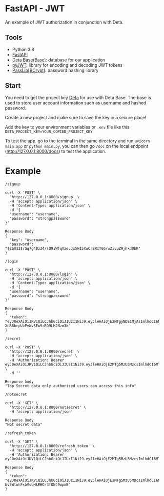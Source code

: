 # FastAPI - JWT

An example of JWT authorization in conjunction with Deta.

## Tools

  - Python 3.8
  - [FastAPI](https://fastapi.tiangolo.com/)
  - [Deta Base(Base)](https://www.deta.sh/): database for our application
  - [pyJWT](https://pyjwt.readthedocs.io/en/latest/): library for encoding and decoding JWT tokens
  - [PassLib[BCrypt]](https://passlib.readthedocs.io/en/stable/lib/passlib.hash.bcrypt.html): password hashing library

## Start

You need to get the  project key [Deta](https://www.deta.sh/) for use with Deta Base.
The base is used to store user account information such as username and hashed password.

Create a new project and make sure to save the key in a secure place!

Add the key to your environment variables or `.env` file like this `DETA_PROJECT_KEY=YOUR_COPIED_PROJECT_KEY`

To test the app, go to the terminal in the same directory and run `uvicorn main:app` or `python main.py`,
you can then go `/doc` on the local endpoint (http://127.0.0.1:8000/docs) to test the application.


# Example

`/signup`
```http request
curl -X 'POST' \
  'http://127.0.0.1:8000/signup' \
  -H 'accept: application/json' \
  -H 'Content-Type: application/json' \
  -d '{
  "username": "username",
  "password": "strongpassword"
}'

Response Body
{
  "key": "username",
  "password": "$2b$12$/Gq7g40zZ4/sQ9iWfqVze.Jx5HI5XwCrERITGG/wZivuZ9jhkd0bK"
}
```

`/login`
```http request
curl -X 'POST' \
  'http://127.0.0.1:8000/login' \
  -H 'accept: application/json' \
  -H 'Content-Type: application/json' \
  -d '{
  "username": "username",
  "password": "strongpassword"
}'

Response Body
{
  "token": "eyJ0eXAiOiJKV1QiLCJhbGciOiJIUzI1NiJ9.eyJleHAiOjE2MTgyNDE1MjAsImlhdCI6MTYxODIzOTcyMCwic3ViIjoiZmx5aW5nc3BvbmdlIn0.SoMeSo_b9z4fC-XnR8bepUbFvWvSEw9rRQ9LMJNzm3k"
}

```

`/secret`
```http request
curl -X 'POST' \
  'http://127.0.0.1:8000/secret' \
  -H 'accept: application/json' \
  -H 'Authorization: Bearer eyJ0eXAiOiJKV1QiLCJhbGciOiJIUzI1NiJ9.eyJleHAiOjE2MTg5MzU3MzcsImlhdCI6MTYxODkzNTY3Nywic3ViIjoicm9oYW4ifQ.dja0E6SUaZfEvYVKySjLE9OLXOtob5pjpy3R_rlCD7c' \
  -d ''

Response body
"Top Secret data only authorized users can access this info"

```

`/notsecret`
```http request
curl -X 'GET' \
  'http://127.0.0.1:8000/notsecret' \
  -H 'accept: application/json'

Response Body
"Not secret data"
```


`/refresh_token`
```http request
curl -X 'GET' \
  'http://127.0.0.1:8000/refresh_token' \
  -H 'accept: application/json' \
  -H 'Authorization: Bearer eyJ0eXAiOiJKV1QiLCJhbGciOiJIUzI1NiJ9.eyJleHAiOjE2MTg5MzU3MzcsImlhdCI6MTYxODkzNTY3Nywic3ViIjoicm9oYW4ifQ.dja0E6SUaZfEvYVKySjLE9OLXOtob5pjpy3R_rlCD7c'

Response Body
{
  "token": "eyJ0eXAiOiJKV1QiLCJhbGciOiJIUzI1NiJ9.eyJleHAiOjE2MTg5MzU5MDcsImlhdCI6MTYxODkzNTg0Nywic3ViIjoicm9oYW4ifQ.VI1vqMZ2Mklue-bv5WtwhFxbVsbHkRHOr3fON49wpmE"
}

```